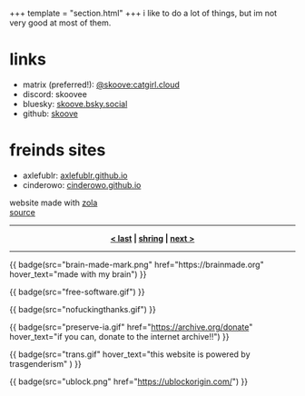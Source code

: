 +++
template = "section.html"
+++
i like to do a lot of things, but im not very good at most of them.

# links
- matrix (preferred!): [@skoove:catgirl.cloud](https://matrix.to/#/@skoove:catgirl.cloud)
- discord: skoovee
- bluesky: [skoove.bsky.social](https://bsky.app/profile/skoove.bsky.social)
- github: [skoove](https://github.com/skoove)

# freinds sites
- axlefublr: [axlefublr.github.io](https://axlefublr.github.io/)
- cinderowo: [cinderowo.github.io](https://cinderowo.github.io/)

website made with [zola](<https://getzola.org/>) \
[source](<https://github.com/skoove/website/>)

---

<div class="webring" style="text-align: center; font-weight: bold">
  <a href="https://shring.sh/skoove/previous">&lt last</a> |
  <a href="https://shring.sh">shring</a> |
  <a href="https://shring.sh/skoove/next">next &gt</a>
</div>

---
<div class="badges">
{{ badge(src="brain-made-mark.png" href="https://brainmade.org" hover_text="made with my brain") }}

{{ badge(src="free-software.gif") }}

{{ badge(src="nofuckingthanks.gif") }}

{{ badge(src="preserve-ia.gif" href="https://archive.org/donate" hover_text="if you can, donate to the internet archive!!") }}

{{ badge(src="trans.gif" hover_text="this website is powered by trasgenderism" ) }}

{{ badge(src="ublock.png" href="https://ublockorigin.com/") }}
<div>

